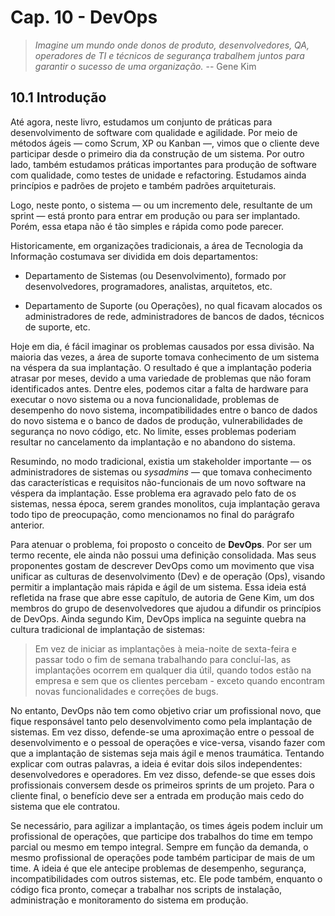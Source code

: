 # Cap. 10 - DevOps

> *Imagine um mundo onde donos de produto, desenvolvedores, QA, operadores de TI e técnicos
de segurança trabalhem juntos para garantir o sucesso de uma organização.* -- Gene Kim

## 10.1 Introdução

Até agora, neste livro, estudamos um conjunto de práticas para desenvolvimento de software com qualidade e agilidade. Por meio de métodos ágeis — como Scrum, XP ou Kanban —, vimos que o cliente deve participar desde o primeiro dia da construção de um sistema. Por outro lado, também estudamos práticas importantes para produção de software com qualidade, como testes de unidade e refactoring. Estudamos ainda princípios e padrões de projeto e também padrões arquiteturais.

Logo, neste ponto, o sistema — ou um incremento dele, resultante de um sprint — está pronto para entrar em produção ou para ser implantado. Porém, essa etapa não é tão simples e rápida como pode parecer.

Historicamente, em organizações tradicionais, a área de Tecnologia da Informação costumava ser dividida em dois departamentos: 

* Departamento de Sistemas (ou Desenvolvimento), formado por desenvolvedores, programadores, analistas, arquitetos, etc.

* Departamento de  Suporte (ou Operações), no qual ficavam alocados os administradores de rede, 
administradores de bancos de dados, técnicos de suporte, etc.

Hoje em dia, é fácil imaginar os problemas causados por essa divisão. Na maioria das vezes, a área de suporte tomava conhecimento de um sistema na véspera da sua implantação. O resultado é que a implantação poderia atrasar por meses, devido a uma variedade de problemas que não foram identificados antes. Dentre eles, podemos citar a falta de hardware para executar o novo sistema ou a nova funcionalidade, problemas de desempenho do novo sistema, incompatibilidades entre o banco de dados do novo sistema e o banco de dados de produção, vulnerabilidades de segurança no novo código, etc. No limite, esses problemas poderiam resultar no cancelamento da implantação e no abandono do sistema.

Resumindo, no modo tradicional, existia um stakeholder importante — os administradores de sistemas ou *sysadmins* — que tomava conhecimento das características e requisitos não-funcionais de um novo software na véspera da implantação. Esse problema era agravado pelo fato de os sistemas, nessa época, serem grandes monolitos, cuja implantação gerava todo tipo de preocupação, como mencionamos no final do parágrafo anterior.

Para atenuar o problema, foi proposto o conceito de **DevOps**. Por ser um termo recente, ele ainda não possui uma definição consolidada. Mas seus proponentes gostam de descrever DevOps como um movimento que visa unificar as culturas de desenvolvimento (Dev) e de operação (Ops), visando permitir a implantação mais rápida e ágil de um sistema. Essa ideia está refletida na frase que abre esse capítulo, de autoria de Gene Kim, um dos membros do grupo de desenvolvedores que ajudou a difundir os princípios de DevOps. Ainda segundo Kim, DevOps implica na seguinte quebra na cultura tradicional de implantação de sistemas:

> Em vez de iniciar as implantações à meia-noite de sexta-feira e passar todo o fim de semana trabalhando para concluí-las, as implantações ocorrem em qualquer dia útil, quando todos estão na empresa e sem que os clientes percebam - exceto quando encontram novas funcionalidades e correções de bugs. 

No entanto, DevOps não tem como objetivo criar um profissional novo, que fique responsável tanto pelo desenvolvimento como pela implantação de sistemas. Em vez disso, defende-se uma aproximação entre o  pessoal de desenvolvimento e o pessoal de operações e vice-versa, visando fazer com que a implantação de sistemas seja mais ágil e menos traumática. Tentando explicar com outras palavras, a ideia é evitar dois silos independentes: desenvolvedores e operadores. Em vez disso, defende-se que esses dois profissionais conversem desde os primeiros sprints de um projeto. Para o cliente final, o benefício deve ser a entrada em produção mais cedo do sistema que ele contratou.

Se necessário, para agilizar a implantação, os times ágeis podem incluir um profissional de operações, que participe dos trabalhos do time em tempo parcial ou mesmo em tempo integral. Sempre em função da demanda, o mesmo profissional de operações pode também participar de mais de um time. 
A ideia é que ele antecipe problemas de desempenho, segurança, incompatibilidades com outros
sistemas, etc. Ele pode também, enquanto o código fica pronto, começar a trabalhar nos
scripts de instalação, administração e monitoramento do sistema em produção.

<!---
Além de ser um movimento --- ou uma mudança de cultura organizacional --- DevOps defende a completa automatização dos passos necessários para colocar um sistema produção. Se queremos concluir rapidamente a última milha de um projeto, recomenda-se que faça
--> 
